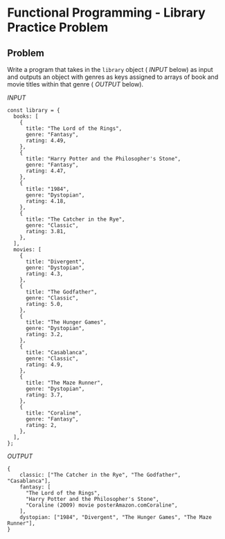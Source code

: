 # Functional Programming - Library Practice Problem

## Problem

Write a program that takes in the `library` object ( _INPUT_ below) as input and
outputs an object with genres as keys assigned to arrays of book and movie
titles within that genre ( _OUTPUT_ below).

_INPUT_

```
const library = {
  books: [
    {
      title: "The Lord of the Rings",
      genre: "Fantasy",
      rating: 4.49,
    },
    {
      title: "Harry Potter and the Philosopher's Stone",
      genre: "Fantasy",
      rating: 4.47,
    },
    {
      title: "1984",
      genre: "Dystopian",
      rating: 4.18,
    },
    {
      title: "The Catcher in the Rye",
      genre: "Classic",
      rating: 3.81,
    },
  ],
  movies: [
    {
      title: "Divergent",
      genre: "Dystopian",
      rating: 4.3,
    },
    {
      title: "The Godfather",
      genre: "Classic",
      rating: 5.0,
    },
    {
      title: "The Hunger Games",
      genre: "Dystopian",
      rating: 3.2,
    },
    {
      title: "Casablanca",
      genre: "Classic",
      rating: 4.9,
    },
    {
      title: "The Maze Runner",
      genre: "Dystopian",
      rating: 3.7,
    },
    {
      title: "Coraline",
      genre: "Fantasy",
      rating: 2,
    },
  ],
};
```

_OUTPUT_

```
{
    classic: ["The Catcher in the Rye", "The Godfather", "Casablanca"],
    fantasy: [
      "The Lord of the Rings",
      "Harry Potter and the Philosopher's Stone",
      "Coraline (2009) movie posterAmazon.comCoraline",
    ],
    dystopian: ["1984", "Divergent", "The Hunger Games", "The Maze Runner"],
}
```
